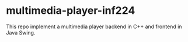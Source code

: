# multimedia-player-inf224
This repo implement a multimedia player backend in C++ and frontend in Java Swing.
